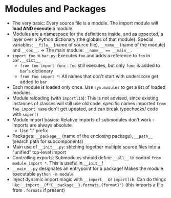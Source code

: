 # Modules and Packages

- The very basic: Every source file is a module. The import module will **load AND execute** a module.
- Modules are a namespace for the definitions inside, and as expected, a layer over a Python dictionary (the globals of that module).
Special variables: `__file__` (name of source file), `__name__` (name of the module) and `__doc__`. -> The main module: `__name__ == __main__`.
- `import foo` in `bar.py`:  Executes `foo` and adds a reference to `foo` in `bar.__dict__`
    - `from foo import func` : `foo` still executes, but only `func` is added to `bar`'s dictionary
    - `from foo import *`: All names that don't start with underscore get added to `bar`
- Each module is loaded only once. Use `sys.modules` to get a list of loaded modules.
- Module reloading (with `importlib`): This is not advised, since existing instances of classes will still use old code, specific names imported `from foo import name` don't get updated, and can break typechecks/ code with `super()`
- Module import basics: Relative imports of submodules don't work - imports are always absolute
    - Use "." prefix
- Packages: `__package__` (name of the enclosing package), `__path__` (search path for subcomponents)
- Main use of `__init__.py`: stitching together multiple source files into a "unified" top-level import
- Controlling exports: Submodules should define `__all__` to control `from module import *`. This is useful in `__init__`!
- `__main__.py` designates an entrypoint for a package! Makes the module executable `python -m module`
- Inject dynamic import magic with `__import__` or `importlib`. Can do things like `__import__(f"{__package__}.formats.{format}")` (this imports a file from `.formats` if present)
